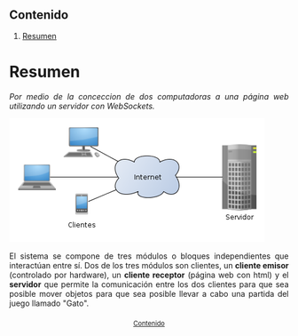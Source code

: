 ###### <sub> </sub>
## Contenido
1. [Resumen](#Resumen) 

# Resumen 
<div align="justify">
</A><i>Por medio de la conceccion de dos computadoras a una página web utilizando un servidor con WebSockets.</i>

![Sistema 1](https://github.com/EquipoRegu/regu2/blob/main/public/imagenes/Cliente-Servidor.png "Diagrama del sistema")

El sistema se compone de tres módulos o bloques independientes que interactúan entre sí. Dos de los tres módulos son clientes, un <b>cliente emisor</b> (controlado por hardware), un <b>cliente receptor</b> (página web con html) y el <b>servidor</b> que permite la comunicación entre los dos clientes para que sea posible mover objetos para que sea posible llevar a cabo una partida del juego llamado "Gato".
</div>

<div align="center"
 
<sub>[Contenido](#-)</sub>
</div> 

